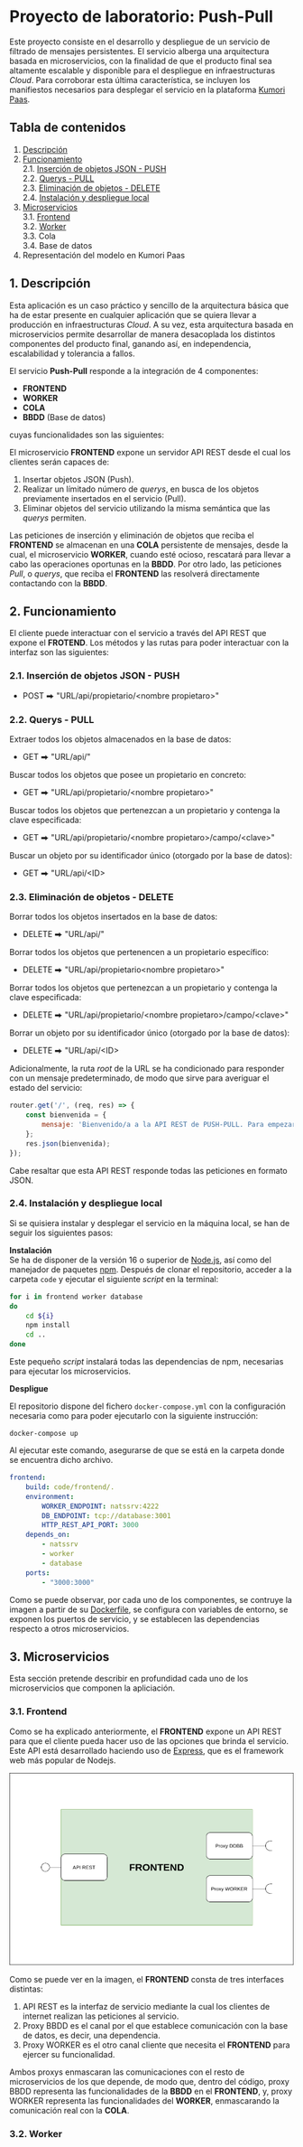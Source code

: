 # Proyecto de laboratorio: Push-Pull

<!-- Resumen -->

Este proyecto consiste en el desarrollo y despliegue de un servicio de filtrado de mensajes persistentes. El servicio alberga una arquitectura basada en microservicios, con la finalidad de que el producto final sea altamente escalable y disponible para el despliegue en infraestructuras *Cloud*. Para corroborar esta última característica, se incluyen los manifiestos necesarios para desplegar el servicio en la plataforma [Kumori Paas](https://kumori.systems/).

<!-- Indice -->
## Tabla de contenidos

1. [Descripción](#desc)
2. [Funcionamiento](#func)  
    2.1. [Inserción de objetos JSON - PUSH](#func/uno)  
    2.2. [Querys - PULL](#func/dos)   
    2.3. [Eliminación de objetos - DELETE](#func/tres)   
    2.4. [Instalación y despliegue local](#func/cuatro) 
3. [Microservicios](#micro)  
    3.1. [Frontend](#micro/uno)  
    3.2. [Worker](#micro/dos)  
    3.3. Cola  
    3.4. Base de datos
4. Representación del modelo en Kumori Paas


<!-- Descripción -->

## 1. Descripción <a name="desc"></a>

Esta aplicación es un caso práctico y sencillo de la arquitectura básica que ha de estar presente en cualquier aplicación que se quiera llevar a producción en infraestructuras *Cloud*. A su vez, esta arquitectura basada en microservicios permite desarrollar de manera desacoplada los distintos componentes del producto final, ganando así, en independencia, escalabilidad y tolerancia a fallos.

El servicio **Push-Pull** responde a la integración de 4 componentes:

- **FRONTEND**
- **WORKER**
- **COLA**
- **BBDD** (Base de datos)

cuyas funcionalidades son las siguientes:

El microservicio **FRONTEND** expone un servidor API REST desde el cual los clientes serán capaces de:  

1. Insertar objetos JSON (Push).
2. Realizar un límitado número de *querys*, en busca de los objetos previamente insertados en el servicio (Pull).
3. Eliminar objetos del servicio utilizando la misma semántica que las *querys* permiten.

Las peticiones de inserción y eliminación de objetos que reciba el **FRONTEND** se almacenan en una **COLA** persistente de mensajes, desde la cual, el microservicio **WORKER**, cuando esté ocioso, rescatará para llevar a cabo las operaciones oportunas en la **BBDD**. Por otro lado, las peticiones *Pull*, o *querys*, que reciba el **FRONTEND** las resolverá directamente contactando con la **BBDD**.


<!-- Funcionamiento -->

## 2. Funcionamiento <a name="func"></a>

El cliente puede interactuar con el servicio a través del API REST que expone el **FROTEND**. Los métodos y las rutas para poder interactuar con la interfaz son las siguientes:

### 2.1. Inserción de objetos JSON - PUSH <a name="func/uno"></a>

- POST ⮕ "URL/api/propietario/&lt;nombre propietaro&gt;"

### 2.2. Querys - PULL <a name="func/dos"></a>

Extraer todos los objetos almacenados en la base de datos:
- GET ⮕ "URL/api/"

Buscar todos los objetos que posee un propietario en concreto:
- GET ⮕ "URL/api/propietario/&lt;nombre propietaro&gt;"

Buscar todos los objetos que pertenezcan a un propietario y contenga la clave especificada:
- GET ⮕ "URL/api/propietario/&lt;nombre propietaro&gt;/campo/&lt;clave&gt;"

Buscar un objeto por su identificador único (otorgado por la base de datos):
- GET ⮕ "URL/api/&lt;ID&gt;

### 2.3. Eliminación de objetos - DELETE <a name="func/tres"></a>

Borrar todos los objetos insertados en la base de datos:
- DELETE ⮕ "URL/api/"

Borrar todos los objetos que pertenencen a un propietario específico:
- DELETE ⮕ "URL/api/propietario&lt;nombre propietaro&gt;"

Borrar todos los objetos que pertenezcan a un propietario y contenga la clave especificada:
- DELETE ⮕ "URL/api/propietario/&lt;nombre propietaro&gt;/campo/&lt;clave&gt;"

Borrar un objeto por su identificador único (otorgado por la base de datos):
- DELETE ⮕ "URL/api/&lt;ID&gt;

Adicionalmente, la ruta *root* de la URL se ha condicionado para responder con un mensaje predeterminado, de modo que sirve para averiguar el estado del servicio:

```js
router.get('/', (req, res) => {
    const bienvenida = {
        mensaje: 'Bienvenido/a a la API REST de PUSH-PULL. Para empezar a usarla: URL/api/', 
    };
    res.json(bienvenida);
});  
```

Cabe resaltar que esta API REST responde todas las peticiones en formato JSON.

### 2.4. Instalación y despliegue local <a name="func/cuatro"></a>

Si se quisiera instalar y desplegar el servicio en la máquina local, se han de seguir los siguientes pasos:

**Instalación**  
Se ha de disponer de la versión 16 o superior de [Node.js](https://nodejs.org/es/), así como del manejador de paquetes [npm](https://www.npmjs.com/). Después de clonar el repositorio, acceder a la carpeta `code` y ejecutar el siguiente *script* en la terminal:

```bash
for i in frontend worker database
do
    cd ${i}
    npm install
    cd ..
done
```

Este pequeño *script* instalará todas las dependencias de npm, necesarias para ejecutar los microservicios. 

**Despligue**

El repositorio dispone del fichero `docker-compose.yml` con la configuración necesaria como para poder ejecutarlo con la siguiente instrucción:

```
docker-compose up
```
Al ejecutar este comando, asegurarse de que se está en la carpeta donde se encuentra dicho archivo.

```yml
frontend:
    build: code/frontend/.
    environment:
        WORKER_ENDPOINT: natssrv:4222
        DB_ENDPOINT: tcp://database:3001
        HTTP_REST_API_PORT: 3000
    depends_on:
        - natssrv
        - worker
        - database
    ports:
        - "3000:3000"
```

Como se puede observar, por cada uno de los componentes, se contruye la imagen a partir de su [Dockerfile](https://docs.docker.com/engine/reference/builder/), se configura con variables de entorno, se exponen los puertos de servicio, y se establecen las dependencias respecto a otros microservicios.



<!-- Microservicios -->

## 3. Microservicios <a name="micro"></a>

Esta sección pretende describir en profundidad cada uno de los microservicios que componen la apliciación.

### 3.1. Frontend <a name="micro/uno"></a>

Como se ha explicado anteriormente, el **FRONTEND** expone un API REST para que el cliente pueda hacer uso de las opciones que brinda el servicio. Este API está desarrollado haciendo uso de [Express](https://expressjs.com/), que es el framework web más popular de Nodejs.

![Componente frontend](imagenes/frontend_comp.png)

Como se puede ver en la imagen, el **FRONTEND** consta de tres interfaces distintas:

1. API REST es la interfaz de servicio mediante la cual los clientes de internet realizan las peticiones al servicio.
2. Proxy BBDD es el canal por el que establece comunicación con la base de datos, es decir, una dependencia.
3. Proxy WORKER es el otro canal cliente que necesita el **FRONTEND** para ejercer su funcionalidad.

Ambos proxys enmascaran las comunicaciones con el resto de microservicios de los que depende, de modo que, dentro del código, proxy BBDD representa las funcionalidades de la **BBDD** en el **FRONTEND**, y, proxy WORKER representa las funcionalidades del **WORKER**, enmascarando la comunicación real con la **COLA**.



### 3.2. Worker <a name="micro/dos"></a>
